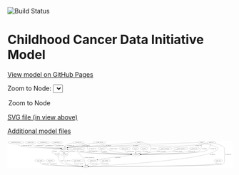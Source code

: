 <link rel='stylesheet' href="assets/style.css">
<link rel='stylesheet' href="https://unpkg.com/leaflet@1.5.1/dist/leaflet.css" integrity="sha512-xwE/Az9zrjBIphAcBb3F6JVqxf46+CDLwfLMHloNu6KEQCAWi6HcDUbeOfBIptF7tcCzusKFjFw2yuvEpDL9wQ==" crossorigin="">
<script type="text/javascript" src="https://code.jquery.com/jquery-3.2.1.min.js"></script>
<script type="text/javascript"  src="https://unpkg.com/leaflet@1.5.1/dist/leaflet.js"></script>
<script type="text/javascript" src="assets/actions.js"></script>

![Build Status](https://github.com/CBIIT/ccdi-model/actions/workflows/model-test-and-deploy.yml/badge.svg)

# Childhood Cancer Data Initiative Model

[View model on GitHub Pages](https://cbiit.github.io/ccdi-model/)



Zoom to Node: <select id="node_select">
  <option value="">Zoom to Node</option>
</select>
<div id="model"></div>

<p>
<a href="./model-desc/ccdi-model.svg">SVG file (in view above)</a>
<p>
<a href="./model-desc">Additional model files</a>
<div id='graph' style='display:off;'>
<svg width="3214pt" height="392pt"
 viewBox="0.00 0.00 3213.69 392.00" xmlns="http://www.w3.org/2000/svg" xmlns:xlink="http://www.w3.org/1999/xlink">
<g id="graph0" class="graph" transform="scale(1 1) rotate(0) translate(4 388)">
<title>Perl</title>
<polygon fill="#ffffff" stroke="transparent" points="-4,4 -4,-388 3209.6897,-388 3209.6897,4 -4,4"/>
<!-- pathology_file -->
<g id="node1" class="node">
<title>pathology_file</title>
<ellipse fill="none" stroke="#000000" cx="325.6897" cy="-366" rx="76.0865" ry="18"/>
<text text-anchor="middle" x="325.6897" y="-362.3" font-family="Times,serif" font-size="14.00" fill="#000000">pathology_file</text>
</g>
<!-- sample -->
<g id="node25" class="node">
<title>sample</title>
<ellipse fill="none" stroke="#000000" cx="812.6897" cy="-279" rx="44.393" ry="18"/>
<text text-anchor="middle" x="812.6897" y="-275.3" font-family="Times,serif" font-size="14.00" fill="#000000">sample</text>
</g>
<!-- pathology_file&#45;&gt;sample -->
<g id="edge38" class="edge">
<title>pathology_file&#45;&gt;sample</title>
<path fill="none" stroke="#000000" d="M342.0775,-348.3561C354.0504,-336.7122 371.3418,-322.3043 389.6897,-315 455.2468,-288.9017 659.373,-281.7044 758.1102,-279.7343"/>
<polygon fill="#000000" stroke="#000000" points="758.254,-283.2323 768.1861,-279.5441 758.1218,-276.2335 758.254,-283.2323"/>
<text text-anchor="middle" x="450.6897" y="-318.8" font-family="Times,serif" font-size="14.00" fill="#000000">of_pathology_file</text>
</g>
<!-- sequencing_file -->
<g id="node2" class="node">
<title>sequencing_file</title>
<ellipse fill="none" stroke="#000000" cx="700.6897" cy="-366" rx="83.3857" ry="18"/>
<text text-anchor="middle" x="700.6897" y="-362.3" font-family="Times,serif" font-size="14.00" fill="#000000">sequencing_file</text>
</g>
<!-- sequencing_file&#45;&gt;sample -->
<g id="edge1" class="edge">
<title>sequencing_file&#45;&gt;sample</title>
<path fill="none" stroke="#000000" d="M682.9597,-347.9442C675.0496,-337.6756 669.0496,-324.9256 676.6897,-315 687.0857,-301.4941 726.5666,-292.0147 760.3305,-286.1856"/>
<polygon fill="#000000" stroke="#000000" points="761.2901,-289.5747 770.5869,-284.4934 760.1505,-282.6681 761.2901,-289.5747"/>
<text text-anchor="middle" x="743.1897" y="-318.8" font-family="Times,serif" font-size="14.00" fill="#000000">of_sequencing_file</text>
</g>
<!-- study_admin -->
<g id="node3" class="node">
<title>study_admin</title>
<ellipse fill="none" stroke="#000000" cx="456.6897" cy="-105" rx="70.3881" ry="18"/>
<text text-anchor="middle" x="456.6897" y="-101.3" font-family="Times,serif" font-size="14.00" fill="#000000">study_admin</text>
</g>
<!-- study -->
<g id="node28" class="node">
<title>study</title>
<ellipse fill="none" stroke="#000000" cx="1109.6897" cy="-18" rx="36.2938" ry="18"/>
<text text-anchor="middle" x="1109.6897" y="-14.3" font-family="Times,serif" font-size="14.00" fill="#000000">study</text>
</g>
<!-- study_admin&#45;&gt;study -->
<g id="edge19" class="edge">
<title>study_admin&#45;&gt;study</title>
<path fill="none" stroke="#000000" d="M461.6303,-86.9737C465.7921,-75.4738 472.9883,-61.3872 484.6897,-54 509.0663,-38.6109 922.4208,-24.0001 1063.1841,-19.45"/>
<polygon fill="#000000" stroke="#000000" points="1063.3469,-22.9467 1073.2294,-19.1275 1063.1222,-15.9503 1063.3469,-22.9467"/>
<text text-anchor="middle" x="541.1897" y="-57.8" font-family="Times,serif" font-size="14.00" fill="#000000">of_study_admin</text>
</g>
<!-- methylation_array_file -->
<g id="node4" class="node">
<title>methylation_array_file</title>
<ellipse fill="none" stroke="#000000" cx="115.6897" cy="-366" rx="115.8798" ry="18"/>
<text text-anchor="middle" x="115.6897" y="-362.3" font-family="Times,serif" font-size="14.00" fill="#000000">methylation_array_file</text>
</g>
<!-- methylation_array_file&#45;&gt;sample -->
<g id="edge14" class="edge">
<title>methylation_array_file&#45;&gt;sample</title>
<path fill="none" stroke="#000000" d="M131.331,-347.9458C142.6323,-336.2758 158.9741,-322.0029 176.6897,-315 229.9318,-293.9535 613.1488,-283.4012 757.7,-280.1362"/>
<polygon fill="#000000" stroke="#000000" points="758.1753,-283.6265 768.0948,-279.9047 758.0194,-276.6283 758.1753,-283.6265"/>
<text text-anchor="middle" x="268.1897" y="-318.8" font-family="Times,serif" font-size="14.00" fill="#000000">of_methylation_array_file</text>
</g>
<!-- treatment_response -->
<g id="node5" class="node">
<title>treatment_response</title>
<ellipse fill="none" stroke="#000000" cx="2473.6897" cy="-279" rx="104.7816" ry="18"/>
<text text-anchor="middle" x="2473.6897" y="-275.3" font-family="Times,serif" font-size="14.00" fill="#000000">treatment_response</text>
</g>
<!-- participant -->
<g id="node15" class="node">
<title>participant</title>
<ellipse fill="none" stroke="#000000" cx="1832.6897" cy="-192" rx="62.2891" ry="18"/>
<text text-anchor="middle" x="1832.6897" y="-188.3" font-family="Times,serif" font-size="14.00" fill="#000000">participant</text>
</g>
<!-- treatment_response&#45;&gt;participant -->
<g id="edge25" class="edge">
<title>treatment_response&#45;&gt;participant</title>
<path fill="none" stroke="#000000" d="M2423.3084,-263.2201C2384.2433,-251.6217 2328.5411,-236.4637 2278.6897,-228 2148.2946,-205.8616 1994.0683,-197.2469 1905.3864,-193.9597"/>
<polygon fill="#000000" stroke="#000000" points="1905.2853,-190.454 1895.1664,-193.5938 1905.0348,-197.4495 1905.2853,-190.454"/>
<text text-anchor="middle" x="2431.6897" y="-231.8" font-family="Times,serif" font-size="14.00" fill="#000000">of_treatment_response</text>
</g>
<!-- publication -->
<g id="node6" class="node">
<title>publication</title>
<ellipse fill="none" stroke="#000000" cx="607.6897" cy="-105" rx="63.0888" ry="18"/>
<text text-anchor="middle" x="607.6897" y="-101.3" font-family="Times,serif" font-size="14.00" fill="#000000">publication</text>
</g>
<!-- publication&#45;&gt;study -->
<g id="edge3" class="edge">
<title>publication&#45;&gt;study</title>
<path fill="none" stroke="#000000" d="M602.5019,-86.6626C600.6277,-75.7729 600.6421,-62.4785 608.6897,-54 624.2029,-37.6563 941.3573,-24.2332 1062.8749,-19.6713"/>
<polygon fill="#000000" stroke="#000000" points="1063.1262,-23.1645 1072.9892,-19.2951 1062.866,-16.1693 1063.1262,-23.1645"/>
<text text-anchor="middle" x="659.6897" y="-57.8" font-family="Times,serif" font-size="14.00" fill="#000000">of_publication</text>
</g>
<!-- diagnosis -->
<g id="node7" class="node">
<title>diagnosis</title>
<ellipse fill="none" stroke="#000000" cx="1873.6897" cy="-366" rx="54.6905" ry="18"/>
<text text-anchor="middle" x="1873.6897" y="-362.3" font-family="Times,serif" font-size="14.00" fill="#000000">diagnosis</text>
</g>
<!-- diagnosis&#45;&gt;participant -->
<g id="edge29" class="edge">
<title>diagnosis&#45;&gt;participant</title>
<path fill="none" stroke="#000000" d="M1926.315,-360.8311C1966.4068,-355.6778 2016.8416,-346.1508 2029.6897,-330 2037.9389,-319.6304 2067.4193,-277.1922 2023.6897,-228 2007.8875,-210.2237 1951.5697,-201.1086 1904.1501,-196.5062"/>
<polygon fill="#000000" stroke="#000000" points="1904.4623,-193.0202 1894.1841,-195.5911 1903.8221,-199.9909 1904.4623,-193.0202"/>
<text text-anchor="middle" x="2091.1897" y="-275.3" font-family="Times,serif" font-size="14.00" fill="#000000">of_diagnosis</text>
</g>
<!-- diagnosis&#45;&gt;sample -->
<g id="edge28" class="edge">
<title>diagnosis&#45;&gt;sample</title>
<path fill="none" stroke="#000000" d="M1820.4194,-361.7297C1705.2199,-352.5618 1424.2966,-330.566 1188.6897,-315 1050.0946,-305.8433 1013.68,-319.9372 876.6897,-297 870.4145,-295.9493 863.8742,-294.5165 857.474,-292.9148"/>
<polygon fill="#000000" stroke="#000000" points="858.1535,-289.474 847.5901,-290.2896 856.3565,-296.2394 858.1535,-289.474"/>
<text text-anchor="middle" x="1440.1897" y="-318.8" font-family="Times,serif" font-size="14.00" fill="#000000">of_diagnosis</text>
</g>
<!-- radiology_file -->
<g id="node8" class="node">
<title>radiology_file</title>
<ellipse fill="none" stroke="#000000" cx="2669.6897" cy="-279" rx="73.387" ry="18"/>
<text text-anchor="middle" x="2669.6897" y="-275.3" font-family="Times,serif" font-size="14.00" fill="#000000">radiology_file</text>
</g>
<!-- radiology_file&#45;&gt;participant -->
<g id="edge15" class="edge">
<title>radiology_file&#45;&gt;participant</title>
<path fill="none" stroke="#000000" d="M2632.9112,-263.4158C2602.7971,-251.433 2558.7758,-235.6709 2518.6897,-228 2402.8968,-205.8418 2056.7997,-196.4371 1905.1869,-193.303"/>
<polygon fill="#000000" stroke="#000000" points="1905.1183,-189.801 1895.0492,-193.0968 1904.9759,-196.7996 1905.1183,-189.801"/>
<text text-anchor="middle" x="2632.6897" y="-231.8" font-family="Times,serif" font-size="14.00" fill="#000000">of_radiology_file</text>
</g>
<!-- pdx -->
<g id="node9" class="node">
<title>pdx</title>
<ellipse fill="none" stroke="#000000" cx="718.6897" cy="-192" rx="27.8951" ry="18"/>
<text text-anchor="middle" x="718.6897" y="-188.3" font-family="Times,serif" font-size="14.00" fill="#000000">pdx</text>
</g>
<!-- pdx&#45;&gt;sample -->
<g id="edge31" class="edge">
<title>pdx&#45;&gt;sample</title>
<path fill="none" stroke="#000000" d="M726.5649,-209.5905C731.953,-220.1991 739.8887,-233.4603 749.6897,-243 756.6576,-249.7821 765.151,-255.7471 773.6165,-260.7713"/>
<polygon fill="#000000" stroke="#000000" points="771.9268,-263.8365 782.3633,-265.6613 775.3427,-257.7264 771.9268,-263.8365"/>
<text text-anchor="middle" x="773.6897" y="-231.8" font-family="Times,serif" font-size="14.00" fill="#000000">of_pdx</text>
</g>
<!-- pdx&#45;&gt;study -->
<g id="edge30" class="edge">
<title>pdx&#45;&gt;study</title>
<path fill="none" stroke="#000000" d="M719.6783,-173.6136C721.8788,-150.5143 728.9574,-111.0005 751.6897,-87 793.7255,-42.6192 976.1217,-25.9296 1063.1495,-20.4097"/>
<polygon fill="#000000" stroke="#000000" points="1063.5063,-23.8945 1073.2741,-19.7908 1063.0791,-16.9075 1063.5063,-23.8945"/>
<text text-anchor="middle" x="775.6897" y="-101.3" font-family="Times,serif" font-size="14.00" fill="#000000">of_pdx</text>
</g>
<!-- synonym -->
<g id="node10" class="node">
<title>synonym</title>
<ellipse fill="none" stroke="#000000" cx="2774.6897" cy="-366" rx="51.9908" ry="18"/>
<text text-anchor="middle" x="2774.6897" y="-362.3" font-family="Times,serif" font-size="14.00" fill="#000000">synonym</text>
</g>
<!-- synonym&#45;&gt;participant -->
<g id="edge36" class="edge">
<title>synonym&#45;&gt;participant</title>
<path fill="none" stroke="#000000" d="M2774.9684,-347.8997C2774.4304,-325.4566 2770.5211,-286.993 2751.6897,-261 2734.7409,-237.6055 2723.3962,-236.1805 2695.6897,-228 2621.0263,-205.9553 2099.6416,-195.9867 1905.3973,-193.008"/>
<polygon fill="#000000" stroke="#000000" points="1905.3413,-189.5069 1895.2893,-192.8548 1905.2351,-196.5061 1905.3413,-189.5069"/>
<text text-anchor="middle" x="2810.1897" y="-275.3" font-family="Times,serif" font-size="14.00" fill="#000000">of_synonym</text>
</g>
<!-- synonym&#45;&gt;sample -->
<g id="edge35" class="edge">
<title>synonym&#45;&gt;sample</title>
<path fill="none" stroke="#000000" d="M2722.6726,-364.3647C2575.5738,-359.6846 2144.0157,-345.5695 1785.6897,-330 1653.6461,-324.2626 1620.7526,-320.2764 1488.6897,-315 1352.7394,-309.5682 1011.1842,-317.5725 876.6897,-297 870.3254,-296.0265 863.6959,-294.6226 857.2191,-293.0222"/>
<polygon fill="#000000" stroke="#000000" points="857.7894,-289.5527 847.2268,-290.3789 855.9992,-296.3199 857.7894,-289.5527"/>
<text text-anchor="middle" x="1828.1897" y="-318.8" font-family="Times,serif" font-size="14.00" fill="#000000">of_synonym</text>
</g>
<!-- synonym&#45;&gt;study -->
<g id="edge37" class="edge">
<title>synonym&#45;&gt;study</title>
<path fill="none" stroke="#000000" d="M2814.1711,-354.261C2876.7379,-335.5691 2991.9316,-300.7556 2994.6897,-297 3004.1604,-284.104 3005.2209,-273.0456 2994.6897,-261 2869.2516,-117.5231 1435.0168,-35.1033 1156.4145,-20.3897"/>
<polygon fill="#000000" stroke="#000000" points="1156.4155,-16.885 1146.2457,-19.8557 1156.0484,-23.8754 1156.4155,-16.885"/>
<text text-anchor="middle" x="2926.1897" y="-188.3" font-family="Times,serif" font-size="14.00" fill="#000000">of_synonym</text>
</g>
<!-- study_personnel -->
<g id="node11" class="node">
<title>study_personnel</title>
<ellipse fill="none" stroke="#000000" cx="994.6897" cy="-105" rx="87.1846" ry="18"/>
<text text-anchor="middle" x="994.6897" y="-101.3" font-family="Times,serif" font-size="14.00" fill="#000000">study_personnel</text>
</g>
<!-- study_personnel&#45;&gt;study -->
<g id="edge6" class="edge">
<title>study_personnel&#45;&gt;study</title>
<path fill="none" stroke="#000000" d="M968.8348,-87.5751C957.2674,-77.6302 947.9833,-64.9928 956.6897,-54 969.8595,-37.3718 1023.4605,-27.663 1063.5285,-22.602"/>
<polygon fill="#000000" stroke="#000000" points="1064.1385,-26.0539 1073.6488,-21.3845 1063.3023,-19.104 1064.1385,-26.0539"/>
<text text-anchor="middle" x="1026.1897" y="-57.8" font-family="Times,serif" font-size="14.00" fill="#000000">of_study_personnel</text>
</g>
<!-- genetic_analysis -->
<g id="node12" class="node">
<title>genetic_analysis</title>
<ellipse fill="none" stroke="#000000" cx="1315.6897" cy="-366" rx="87.9851" ry="18"/>
<text text-anchor="middle" x="1315.6897" y="-362.3" font-family="Times,serif" font-size="14.00" fill="#000000">genetic_analysis</text>
</g>
<!-- genetic_analysis&#45;&gt;participant -->
<g id="edge4" class="edge">
<title>genetic_analysis&#45;&gt;participant</title>
<path fill="none" stroke="#000000" d="M1339.7616,-348.6245C1358.049,-335.1208 1383.5691,-315.6157 1404.6897,-297 1421.6647,-282.0383 1420.6174,-271.4452 1440.6897,-261 1495.7491,-232.3483 1666.5649,-209.9308 1763.5654,-199.1069"/>
<polygon fill="#000000" stroke="#000000" points="1764.0225,-202.5778 1773.578,-198.0015 1763.2543,-195.6201 1764.0225,-202.5778"/>
<text text-anchor="middle" x="1510.6897" y="-275.3" font-family="Times,serif" font-size="14.00" fill="#000000">of_genetic_analysis</text>
</g>
<!-- genetic_analysis&#45;&gt;sample -->
<g id="edge5" class="edge">
<title>genetic_analysis&#45;&gt;sample</title>
<path fill="none" stroke="#000000" d="M1239.8342,-356.8492C1151.9187,-345.6045 1002.9414,-324.5747 876.6897,-297 870.6216,-295.6747 864.2767,-294.1112 858.0395,-292.4682"/>
<polygon fill="#000000" stroke="#000000" points="858.9499,-289.0887 848.382,-289.8437 857.1141,-295.8437 858.9499,-289.0887"/>
<text text-anchor="middle" x="1114.6897" y="-318.8" font-family="Times,serif" font-size="14.00" fill="#000000">of_genetic_analysis</text>
</g>
<!-- exposure -->
<g id="node13" class="node">
<title>exposure</title>
<ellipse fill="none" stroke="#000000" cx="1342.6897" cy="-279" rx="53.0913" ry="18"/>
<text text-anchor="middle" x="1342.6897" y="-275.3" font-family="Times,serif" font-size="14.00" fill="#000000">exposure</text>
</g>
<!-- exposure&#45;&gt;participant -->
<g id="edge32" class="edge">
<title>exposure&#45;&gt;participant</title>
<path fill="none" stroke="#000000" d="M1337.5071,-260.6675C1335.6349,-249.7797 1335.6495,-236.4856 1343.6897,-228 1357.795,-213.1135 1627.8173,-200.2375 1760.4289,-194.7821"/>
<polygon fill="#000000" stroke="#000000" points="1760.6576,-198.2758 1770.5066,-194.3709 1760.3722,-191.2816 1760.6576,-198.2758"/>
<text text-anchor="middle" x="1387.1897" y="-231.8" font-family="Times,serif" font-size="14.00" fill="#000000">of_exposure</text>
</g>
<!-- clinical_measure_file -->
<g id="node14" class="node">
<title>clinical_measure_file</title>
<ellipse fill="none" stroke="#000000" cx="994.6897" cy="-279" rx="108.5808" ry="18"/>
<text text-anchor="middle" x="994.6897" y="-275.3" font-family="Times,serif" font-size="14.00" fill="#000000">clinical_measure_file</text>
</g>
<!-- clinical_measure_file&#45;&gt;participant -->
<g id="edge21" class="edge">
<title>clinical_measure_file&#45;&gt;participant</title>
<path fill="none" stroke="#000000" d="M1049.1171,-263.4155C1066.0016,-257.8175 1084.4353,-250.905 1100.6897,-243 1111.6647,-237.6626 1112.0836,-231.7731 1123.6897,-228 1182.9883,-208.7224 1591.5751,-197.4268 1760.1766,-193.5399"/>
<polygon fill="#000000" stroke="#000000" points="1760.2865,-197.0384 1770.2039,-193.311 1760.1266,-190.0402 1760.2865,-197.0384"/>
<text text-anchor="middle" x="1209.6897" y="-231.8" font-family="Times,serif" font-size="14.00" fill="#000000">of_clinical_measure_file</text>
</g>
<!-- clinical_measure_file&#45;&gt;study -->
<g id="edge20" class="edge">
<title>clinical_measure_file&#45;&gt;study</title>
<path fill="none" stroke="#000000" d="M997.394,-260.8862C999.3574,-250.836 1002.5863,-238.3201 1007.6897,-228 1034.0582,-174.6777 1066.2188,-177.2194 1090.6897,-123 1101.7074,-98.5885 1106.3406,-68.2613 1108.2865,-46.4858"/>
<polygon fill="#000000" stroke="#000000" points="1111.7963,-46.4864 1109.0605,-36.2509 1104.8162,-45.9585 1111.7963,-46.4864"/>
<text text-anchor="middle" x="1166.6897" y="-144.8" font-family="Times,serif" font-size="14.00" fill="#000000">of_clinical_measure_file</text>
</g>
<!-- consent_group -->
<g id="node16" class="node">
<title>consent_group</title>
<ellipse fill="none" stroke="#000000" cx="1216.6897" cy="-105" rx="79.0865" ry="18"/>
<text text-anchor="middle" x="1216.6897" y="-101.3" font-family="Times,serif" font-size="14.00" fill="#000000">consent_group</text>
</g>
<!-- participant&#45;&gt;consent_group -->
<g id="edge23" class="edge">
<title>participant&#45;&gt;consent_group</title>
<path fill="none" stroke="#000000" d="M1774.005,-185.6627C1676.4765,-174.8295 1474.9918,-151.1689 1305.6897,-123 1299.003,-121.8874 1292.0517,-120.6408 1285.1131,-119.3365"/>
<polygon fill="#000000" stroke="#000000" points="1285.4695,-115.8411 1274.989,-117.3932 1284.1499,-122.7156 1285.4695,-115.8411"/>
<text text-anchor="middle" x="1572.1897" y="-144.8" font-family="Times,serif" font-size="14.00" fill="#000000">of_participant</text>
</g>
<!-- consent_group&#45;&gt;study -->
<g id="edge2" class="edge">
<title>consent_group&#45;&gt;study</title>
<path fill="none" stroke="#000000" d="M1195.2939,-87.6033C1178.4757,-73.9288 1154.9409,-54.793 1136.8036,-40.0458"/>
<polygon fill="#000000" stroke="#000000" points="1138.8605,-37.2073 1128.8935,-33.6143 1134.4444,-42.6386 1138.8605,-37.2073"/>
<text text-anchor="middle" x="1232.1897" y="-57.8" font-family="Times,serif" font-size="14.00" fill="#000000">of_consent_group</text>
</g>
<!-- study_funding -->
<g id="node17" class="node">
<title>study_funding</title>
<ellipse fill="none" stroke="#000000" cx="1391.6897" cy="-105" rx="77.1866" ry="18"/>
<text text-anchor="middle" x="1391.6897" y="-101.3" font-family="Times,serif" font-size="14.00" fill="#000000">study_funding</text>
</g>
<!-- study_funding&#45;&gt;study -->
<g id="edge33" class="edge">
<title>study_funding&#45;&gt;study</title>
<path fill="none" stroke="#000000" d="M1366.1769,-87.9407C1348.2743,-76.7148 1323.3919,-62.5638 1299.6897,-54 1252.1542,-36.825 1194.8197,-27.4004 1155.6504,-22.5503"/>
<polygon fill="#000000" stroke="#000000" points="1155.9478,-19.0611 1145.6048,-21.3573 1155.1223,-26.0122 1155.9478,-19.0611"/>
<text text-anchor="middle" x="1392.6897" y="-57.8" font-family="Times,serif" font-size="14.00" fill="#000000">of_study_funding</text>
</g>
<!-- laboratory_test -->
<g id="node18" class="node">
<title>laboratory_test</title>
<ellipse fill="none" stroke="#000000" cx="1012.6897" cy="-366" rx="81.7856" ry="18"/>
<text text-anchor="middle" x="1012.6897" y="-362.3" font-family="Times,serif" font-size="14.00" fill="#000000">laboratory_test</text>
</g>
<!-- laboratory_test&#45;&gt;participant -->
<g id="edge27" class="edge">
<title>laboratory_test&#45;&gt;participant</title>
<path fill="none" stroke="#000000" d="M1069.9843,-353.0525C1093.8993,-346.6275 1118.1103,-338.4443 1126.6897,-330 1149.728,-307.3245 1124.6738,-281.4729 1149.6897,-261 1174.9878,-240.2962 1264.0478,-251.2115 1295.6897,-243 1312.8652,-238.5427 1315.4066,-232.0197 1332.6897,-228 1411.8651,-209.5854 1641.728,-198.8763 1760.2035,-194.4325"/>
<polygon fill="#000000" stroke="#000000" points="1760.4086,-197.9274 1770.2723,-194.0598 1760.1496,-190.9322 1760.4086,-197.9274"/>
<text text-anchor="middle" x="1215.1897" y="-275.3" font-family="Times,serif" font-size="14.00" fill="#000000">of_laboratory_test</text>
</g>
<!-- laboratory_test&#45;&gt;sample -->
<g id="edge26" class="edge">
<title>laboratory_test&#45;&gt;sample</title>
<path fill="none" stroke="#000000" d="M938.2566,-358.3495C896.167,-352.6548 848.8144,-343.5056 832.6897,-330 825.6675,-324.1184 821.0983,-315.4437 818.1302,-306.9101"/>
<polygon fill="#000000" stroke="#000000" points="821.4482,-305.783 815.3304,-297.1329 814.7187,-307.7101 821.4482,-305.783"/>
<text text-anchor="middle" x="898.1897" y="-318.8" font-family="Times,serif" font-size="14.00" fill="#000000">of_laboratory_test</text>
</g>
<!-- medical_history -->
<g id="node19" class="node">
<title>medical_history</title>
<ellipse fill="none" stroke="#000000" cx="1674.6897" cy="-279" rx="85.2851" ry="18"/>
<text text-anchor="middle" x="1674.6897" y="-275.3" font-family="Times,serif" font-size="14.00" fill="#000000">medical_history</text>
</g>
<!-- medical_history&#45;&gt;participant -->
<g id="edge39" class="edge">
<title>medical_history&#45;&gt;participant</title>
<path fill="none" stroke="#000000" d="M1675.2609,-260.6574C1676.5707,-249.7658 1680.022,-236.4712 1688.6897,-228 1700.1721,-216.7779 1734.5943,-207.9512 1766.9037,-201.8467"/>
<polygon fill="#000000" stroke="#000000" points="1767.6231,-205.2733 1776.8351,-200.04 1766.3701,-198.3864 1767.6231,-205.2733"/>
<text text-anchor="middle" x="1756.6897" y="-231.8" font-family="Times,serif" font-size="14.00" fill="#000000">of_medical_history</text>
</g>
<!-- survival -->
<g id="node20" class="node">
<title>survival</title>
<ellipse fill="none" stroke="#000000" cx="1825.6897" cy="-279" rx="48.1917" ry="18"/>
<text text-anchor="middle" x="1825.6897" y="-275.3" font-family="Times,serif" font-size="14.00" fill="#000000">survival</text>
</g>
<!-- survival&#45;&gt;participant -->
<g id="edge22" class="edge">
<title>survival&#45;&gt;participant</title>
<path fill="none" stroke="#000000" d="M1827.1401,-260.9735C1828.0881,-249.1918 1829.3458,-233.5607 1830.4241,-220.1581"/>
<polygon fill="#000000" stroke="#000000" points="1833.9278,-220.2519 1831.2412,-210.0034 1826.9504,-219.6904 1833.9278,-220.2519"/>
<text text-anchor="middle" x="1868.1897" y="-231.8" font-family="Times,serif" font-size="14.00" fill="#000000">of_survival</text>
</g>
<!-- treatment -->
<g id="node21" class="node">
<title>treatment</title>
<ellipse fill="none" stroke="#000000" cx="1949.6897" cy="-279" rx="57.6901" ry="18"/>
<text text-anchor="middle" x="1949.6897" y="-275.3" font-family="Times,serif" font-size="14.00" fill="#000000">treatment</text>
</g>
<!-- treatment&#45;&gt;participant -->
<g id="edge34" class="edge">
<title>treatment&#45;&gt;participant</title>
<path fill="none" stroke="#000000" d="M1939.5634,-261.1377C1932.7806,-250.4268 1923.032,-237.1535 1911.6897,-228 1902.979,-220.9702 1892.6738,-214.9895 1882.4323,-210.0407"/>
<polygon fill="#000000" stroke="#000000" points="1883.6434,-206.7464 1873.0922,-205.7855 1880.7412,-213.1164 1883.6434,-206.7464"/>
<text text-anchor="middle" x="1972.6897" y="-231.8" font-family="Times,serif" font-size="14.00" fill="#000000">of_treatment</text>
</g>
<!-- generic_file -->
<g id="node22" class="node">
<title>generic_file</title>
<ellipse fill="none" stroke="#000000" cx="2910.6897" cy="-366" rx="65.7887" ry="18"/>
<text text-anchor="middle" x="2910.6897" y="-362.3" font-family="Times,serif" font-size="14.00" fill="#000000">generic_file</text>
</g>
<!-- generic_file&#45;&gt;participant -->
<g id="edge8" class="edge">
<title>generic_file&#45;&gt;participant</title>
<path fill="none" stroke="#000000" d="M2906.3101,-347.8411C2899.6599,-324.2353 2884.7169,-283.3901 2856.6897,-261 2810.7891,-224.3314 2786.8118,-236.5607 2728.6897,-228 2570.5369,-204.7058 2089.5077,-195.6178 1905.4151,-192.934"/>
<polygon fill="#000000" stroke="#000000" points="1905.3459,-189.4328 1895.2966,-192.7886 1905.2453,-196.4321 1905.3459,-189.4328"/>
<text text-anchor="middle" x="2937.6897" y="-275.3" font-family="Times,serif" font-size="14.00" fill="#000000">of_generic_file</text>
</g>
<!-- generic_file&#45;&gt;sample -->
<g id="edge7" class="edge">
<title>generic_file&#45;&gt;sample</title>
<path fill="none" stroke="#000000" d="M2864.1556,-353.2974C2854.7944,-351.1772 2844.978,-349.2603 2835.6897,-348 2410.4469,-290.2997 2299.6827,-326.2186 1870.6897,-315 1760.2649,-312.1123 985.9749,-313.0853 876.6897,-297 870.32,-296.0625 863.6875,-294.6789 857.2092,-293.0881"/>
<polygon fill="#000000" stroke="#000000" points="857.7778,-289.6185 847.2158,-290.4523 855.9924,-296.387 857.7778,-289.6185"/>
<text text-anchor="middle" x="2726.6897" y="-318.8" font-family="Times,serif" font-size="14.00" fill="#000000">of_generic_file</text>
</g>
<!-- generic_file&#45;&gt;study -->
<g id="edge9" class="edge">
<title>generic_file&#45;&gt;study</title>
<path fill="none" stroke="#000000" d="M2959.3619,-353.8098C3015.3613,-338.3269 3099.6897,-309.8843 3099.6897,-279 3099.6897,-279 3099.6897,-279 3099.6897,-105 3099.6897,-78.0021 3090.2857,-67.1195 3066.6897,-54 3023.6012,-30.0425 1449.5717,-19.9327 1156.431,-18.2557"/>
<polygon fill="#000000" stroke="#000000" points="1156.1751,-14.7543 1146.1553,-18.1974 1156.1353,-21.7542 1156.1751,-14.7543"/>
<text text-anchor="middle" x="3152.6897" y="-188.3" font-family="Times,serif" font-size="14.00" fill="#000000">of_generic_file</text>
</g>
<!-- study_arm -->
<g id="node23" class="node">
<title>study_arm</title>
<ellipse fill="none" stroke="#000000" cx="3011.6897" cy="-105" rx="59.5901" ry="18"/>
<text text-anchor="middle" x="3011.6897" y="-101.3" font-family="Times,serif" font-size="14.00" fill="#000000">study_arm</text>
</g>
<!-- study_arm&#45;&gt;study -->
<g id="edge18" class="edge">
<title>study_arm&#45;&gt;study</title>
<path fill="none" stroke="#000000" d="M2993.2821,-87.7074C2979.2406,-75.7406 2958.779,-60.7918 2937.6897,-54 2850.4822,-25.9147 1433.4036,-19.2058 1156.4264,-18.1603"/>
<polygon fill="#000000" stroke="#000000" points="1156.3255,-14.66 1146.3126,-18.1228 1156.2995,-21.66 1156.3255,-14.66"/>
<text text-anchor="middle" x="3014.1897" y="-57.8" font-family="Times,serif" font-size="14.00" fill="#000000">of_study_arm</text>
</g>
<!-- cell_line -->
<g id="node24" class="node">
<title>cell_line</title>
<ellipse fill="none" stroke="#000000" cx="813.6897" cy="-192" rx="49.2915" ry="18"/>
<text text-anchor="middle" x="813.6897" y="-188.3" font-family="Times,serif" font-size="14.00" fill="#000000">cell_line</text>
</g>
<!-- cell_line&#45;&gt;sample -->
<g id="edge17" class="edge">
<title>cell_line&#45;&gt;sample</title>
<path fill="none" stroke="#000000" d="M848.8986,-204.7024C867.6373,-213.6304 885.0639,-226.8466 875.6897,-243 870.9999,-251.0814 863.7391,-257.5019 855.7908,-262.5456"/>
<polygon fill="#000000" stroke="#000000" points="853.9901,-259.5427 846.9854,-267.4916 857.4182,-265.6458 853.9901,-259.5427"/>
<text text-anchor="middle" x="918.1897" y="-231.8" font-family="Times,serif" font-size="14.00" fill="#000000">of_cell_line</text>
</g>
<!-- cell_line&#45;&gt;study -->
<g id="edge16" class="edge">
<title>cell_line&#45;&gt;study</title>
<path fill="none" stroke="#000000" d="M808.4124,-173.777C802.9785,-150.8504 797.8197,-111.5188 817.6897,-87 848.2692,-49.2662 989.2382,-29.893 1063.5479,-22.1537"/>
<polygon fill="#000000" stroke="#000000" points="1063.9762,-25.6283 1073.5725,-21.1381 1063.2706,-18.6639 1063.9762,-25.6283"/>
<text text-anchor="middle" x="858.1897" y="-101.3" font-family="Times,serif" font-size="14.00" fill="#000000">of_cell_line</text>
</g>
<!-- sample&#45;&gt;pdx -->
<g id="edge11" class="edge">
<title>sample&#45;&gt;pdx</title>
<path fill="none" stroke="#000000" d="M768.9711,-276.2889C722.1118,-272.3634 652.2076,-263.2156 635.6897,-243 619.1051,-222.7027 653.0204,-208.2896 682.3693,-200.0751"/>
<polygon fill="#000000" stroke="#000000" points="683.2853,-203.4533 692.0679,-197.5274 681.5067,-196.683 683.2853,-203.4533"/>
<text text-anchor="middle" x="672.1897" y="-231.8" font-family="Times,serif" font-size="14.00" fill="#000000">of_sample</text>
</g>
<!-- sample&#45;&gt;participant -->
<g id="edge12" class="edge">
<title>sample&#45;&gt;participant</title>
<path fill="none" stroke="#000000" d="M848.7924,-268.3844C857.8675,-265.8434 867.6091,-263.2246 876.6897,-261 914.6186,-251.7083 924.6125,-251.6637 962.6897,-243 989.9127,-236.806 996.0551,-231.9731 1023.6897,-228 1164.6659,-207.7315 1589.242,-196.9959 1760.2019,-193.3996"/>
<polygon fill="#000000" stroke="#000000" points="1760.4323,-196.8956 1770.3572,-193.1881 1760.2864,-189.8971 1760.4323,-196.8956"/>
<text text-anchor="middle" x="1060.1897" y="-231.8" font-family="Times,serif" font-size="14.00" fill="#000000">of_sample</text>
</g>
<!-- sample&#45;&gt;cell_line -->
<g id="edge13" class="edge">
<title>sample&#45;&gt;cell_line</title>
<path fill="none" stroke="#000000" d="M806.1371,-261.131C803.3314,-251.3768 801.0369,-239.0655 802.6897,-228 803.0922,-225.3055 803.6553,-222.5339 804.316,-219.7819"/>
<polygon fill="#000000" stroke="#000000" points="807.7088,-220.6449 807.0242,-210.0722 800.9662,-218.7642 807.7088,-220.6449"/>
<text text-anchor="middle" x="839.1897" y="-231.8" font-family="Times,serif" font-size="14.00" fill="#000000">of_sample</text>
</g>
<!-- cytogenomic_file -->
<g id="node26" class="node">
<title>cytogenomic_file</title>
<ellipse fill="none" stroke="#000000" cx="509.6897" cy="-366" rx="89.8845" ry="18"/>
<text text-anchor="middle" x="509.6897" y="-362.3" font-family="Times,serif" font-size="14.00" fill="#000000">cytogenomic_file</text>
</g>
<!-- cytogenomic_file&#45;&gt;sample -->
<g id="edge24" class="edge">
<title>cytogenomic_file&#45;&gt;sample</title>
<path fill="none" stroke="#000000" d="M510.5897,-347.9716C512.1506,-336.7736 516.0742,-323.0301 525.6897,-315 543.2114,-300.3674 680.6395,-288.359 758.7957,-282.6293"/>
<polygon fill="#000000" stroke="#000000" points="759.2265,-286.1074 768.9482,-281.8959 758.722,-279.1256 759.2265,-286.1074"/>
<text text-anchor="middle" x="597.1897" y="-318.8" font-family="Times,serif" font-size="14.00" fill="#000000">of_cytogenomic_file</text>
</g>
<!-- family_relationship -->
<g id="node27" class="node">
<title>family_relationship</title>
<ellipse fill="none" stroke="#000000" cx="2250.6897" cy="-279" rx="100.1823" ry="18"/>
<text text-anchor="middle" x="2250.6897" y="-275.3" font-family="Times,serif" font-size="14.00" fill="#000000">family_relationship</text>
</g>
<!-- family_relationship&#45;&gt;participant -->
<g id="edge10" class="edge">
<title>family_relationship&#45;&gt;participant</title>
<path fill="none" stroke="#000000" d="M2198.193,-263.6111C2159.5717,-252.6615 2105.6674,-238.1508 2057.6897,-228 2004.9771,-216.8474 1944.6665,-207.3718 1899.7632,-200.9456"/>
<polygon fill="#000000" stroke="#000000" points="1900.2416,-197.4786 1889.8494,-199.5405 1899.2592,-204.4093 1900.2416,-197.4786"/>
<text text-anchor="middle" x="2195.1897" y="-231.8" font-family="Times,serif" font-size="14.00" fill="#000000">of_family_relationship</text>
</g>
</g>
</svg>
</div>
